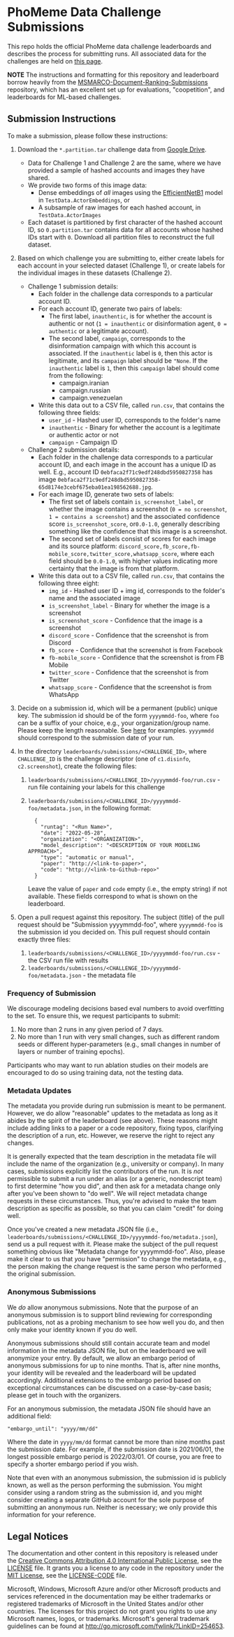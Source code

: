 # PhoMeme Data Challenge Submissions

This repo holds the official PhoMeme data challenge leaderboards and describes the process for submitting runs.
All associated data for the challenges are held on [this page](https://phomemes.github.io/challenge/).

**NOTE** The instructions and formatting for this repository and leaderboard borrow heavily from the [MSMARCO-Document-Ranking-Submissions](https://github.com/microsoft/MSMARCO-Document-Ranking-Submissions) repository, which has an excellent set up for evaluations, "coopetition", and leaderboards for ML-based challenges.

## Submission Instructions

To make a submission, please follow these instructions:

1. Download the `*.partition.tar` challenge data from [Google Drive](https://drive.google.com/drive/folders/17Ehr0LZBBnXuHfW7gqJFqiRbDv2mr5gM?usp=sharing). 
   - Data for Challenge 1 and Challenge 2 are the same, where we have provided a sample of hashed accounts and images they have shared.
   - We provide two forms of this image data:
      - Dense embeddings of *all* images using the [EfficientNetB1](https://www.tensorflow.org/api_docs/python/tf/keras/applications/efficientnet/EfficientNetB1) model in `TestData.ActorEmbeddings`, or
      - A subsample of raw images for each hashed account, in `TestData.ActorImages`
   - Each dataset is partitioned by first character of the hashed account ID, so `0.partition.tar` contains data for all accounts whose hashed IDs start with `0`. Download all partition files to reconstruct the full dataset.



2. Based on which challenge you are submitting to, either create labels for each account in your selected dataset (Challenge 1), or create labels for the individual images in these datasets (Challenge 2). 
   - Challenge 1 submission details:
      - Each folder in the challenge data corresponds to a particular account ID.
      - For each account ID, generate two pairs of labels:
          - The first label, `inauthentic`, is for whether the account is authentic or not (`1 = inauthentic` or disinformation agent, `0 = authentic` or a legitimate account).
          - The second label, `campaign`, corresponds to the disinformation campaign with which this account is associated. If the `inauthentic` label is `0`, then this actor is legitimate, and its `campaign` label should be `"None`. If the `inauthentic` label is `1`, then this `campaign` label should come from the following:
            - campaign.iranian
            - campaign.russian
            - campaign.venezuelan
      - Write this data out to a CSV file, called `run.csv`, that contains the following three fields:
         - `user_id` - Hashed user ID, corresponds to the folder's name
         - `inauthentic` - Binary for whether the account is a legitimate or authentic actor or not
         - `campaign` - Campaign ID
   - Challenge 2 submission details:
      - Each folder in the challenge data corresponds to a particular account ID, and each image in the account has a unique ID as well. E.g., account ID `0ebfaca2f71c9edf248dbd5950827358` has image `0ebfaca2f71c9edf248dbd5950827358-65d8174e3cebf675eba01ea198562688.jpg`.
      - For each image ID, generate two sets of labels:
          - The first set of labels contain `is_screenshot_label`, or whether the image contains a screenshot (`0 = no screenshot`, `1 = contains a screenshot`) and the associated confidence score `is_screenshot_score`, or`0.0-1.0`, generally describing something like the confidence that this image is a screenshot.
          - The second set of labels consist of scores for each image and its source platform: `discord_score,fb_score,fb-mobile_score,twitter_score,whatsapp_score`, where each field should be `0.0-1.0`, with higher values indicating more certainty that the image is from that platform.
      - Write this data out to a CSV file, called `run.csv`, that contains the following three eight:
         - `img_id` - Hashed user ID + img id, corresponds to the folder's name and the associated image
         - `is_screenshot_label` - Binary for whether the image is a screenshot
         - `is_screenshot_score` - Confidence that the image is a screenshot
         - `discord_score` - Confidence that the screenshot is from Discord
         - `fb_score` - Confidence that the screenshot is from Facebook
         - `fb-mobile_score` - Confidence that the screenshot is from FB Mobile
         - `twitter_score` - Confidence that the screenshot is from Twitter
         - `whatsapp_score` - Confidence that the screenshot is from WhatsApp

3. Decide on a submission id, which will be a permanent (public) unique key. The submission id should be of the form `yyyymmdd-foo`, where `foo` can be a suffix of your choice, e.g., your organization/group name.
Please keep the length reasonable.
See [here](https://github.com/phomemes/phomemes.github.io/tree/main/leaderboards/submissions/) for examples.
`yyyymmdd` should correspond to the submission date of your run.

4. In the directory `leaderboards/submissions/<CHALLENGE_ID>`, where `CHALLENGE_ID` is the challenge descriptor (one of `c1.disinfo`, `c2.screenshot`), create the following files:
   1. `leaderboards/submissions/<CHALLENGE_ID>/yyyymmdd-foo/run.csv` - run file containing your labels for this challenge
   2. `leaderboards/submissions/<CHALLENGE_ID>/yyyymmdd-foo/metadata.json`, in the following format:

       ```
         {
           "runtag": "<Run Name>",
           "date": "2022-05-28",
           "organization": "<ORGANIZATION>",
           "model_description": "<DESCRIPTION OF YOUR MODELING APPROACH>",
           "type": "automatic or manual",
           "paper": "http://<link-to-paper>",
           "code": "http://<link-to-Github-repo>"
         }
       ```
       Leave the value of `paper` and `code` empty (i.e., the empty string) if not available.
       These fields correspond to what is shown on the leaderboard.

5. Open a pull request against this repository.
The subject (title) of the pull request should be "Submission yyyymmdd-foo", where `yyyymmdd-foo` is the submission id you decided on.
This pull request should contain exactly three files:
   1. `leaderboards/submissions/<CHALLENGE_ID>/yyyymmdd-foo/run.csv` - the CSV run file with results
   2. `leaderboards/submissions/<CHALLENGE_ID>/yyyymmdd-foo/metadata.json` - the metadata file




### Frequency of Submission

We discourage modeling decisions based eval numbers to avoid overfitting to the set.
To ensure this, we request participants to submit:

1. No more than 2 runs in any given period of 7 days.
2. No more than 1 run with very small changes, such as different random seeds or different hyper-parameters (e.g., small changes in number of layers or number of training epochs).

Participants who may want to run ablation studies on their models are encouraged to do so using training data, not the testing data.

### Metadata Updates

The metadata you provide during run submission is meant to be permanent.
However, we do allow "reasonable" updates to the metadata as long as it abides by the spirit of the leaderboard (see above).
These reasons might include adding links to a paper or a code repository, fixing typos, clarifying the description of a run, etc.
However, we reserve the right to reject any changes.

It is generally expected that the team description in the metadata file will include the name of the organization (e.g., university or company).
In many cases, submissions explicitly list the contributors of the run.
It is _not_ permissible to submit a run under an alias (or a generic, nondescript team) to first determine "how you did", and then ask for a metadata change only after you've been shown to "do well".
We will reject metadata change requests in these circumstances.
Thus, you're advised to make the team description as specific as possible, so that you can claim "credit" for doing well.

Once you've created a new metadata JSON file (i.e., `leaderboards/submissions/<CHALLENGE_ID>/yyyymmdd-foo/metadata.json`), send us a pull request with it.
Please make the subject of the pull request something obvious like "Metadata change for yyyymmdd-foo".
Also, please make it clear to us that _you_ have "permission" to change the metadata, e.g., the person making the change request is the same person who performed the original submission. 

### Anonymous Submissions

We _do_ allow anonymous submissions.
Note that the purpose of an anonymous submission is to support blind reviewing for corresponding publications, not as a probing mechanism to see how well you do, and then only make your identity known if you do well.

Anonymous submissions should still contain accurate team and model information in the metadata JSON file, but on the leaderboard we will anonymize your entry.
By default, we allow an embargo period of anonymous submissions for up to nine months.
That is, after nine months, your identity will be revealed and the leaderboard will be updated accordingly.
Additional extensions to the embargo period based on exceptional circumstances can be discussed on a case-by-case basis; please get in touch with the organizers.

For an anonymous submission, the metadata JSON file should have an additional field:

```
"embargo_until": "yyyy/mm/dd"
```

Where the date in `yyyy/mm/dd` format cannot be more than nine months past the submission date.
For example, if the submission date is 2021/06/01, the longest possible embargo period is 2022/03/01.
Of course, you are free to specify a shorter embargo period if you wish.

Note that even with an anonymous submission, the submission id is publicly known, as well as the person performing the submission.
You might consider using a random string as the submission id, and you might consider creating a separate GitHub account for the sole purpose of submitting an anonymous run.
Neither is necessary; we only provide this information for your reference.


## Legal Notices

The documentation and other content in this repository is released under the [Creative Commons Attribution 4.0 International Public License](https://creativecommons.org/licenses/by/4.0/legalcode),
see the [LICENSE](LICENSE) file.
It grants you a license to any code in the repository under the [MIT License](https://opensource.org/licenses/MIT), see the
[LICENSE-CODE](LICENSE-CODE) file.

Microsoft, Windows, Microsoft Azure and/or other Microsoft products and services referenced in the documentation
may be either trademarks or registered trademarks of Microsoft in the United States and/or other countries.
The licenses for this project do not grant you rights to use any Microsoft names, logos, or trademarks.
Microsoft's general trademark guidelines can be found at http://go.microsoft.com/fwlink/?LinkID=254653.


